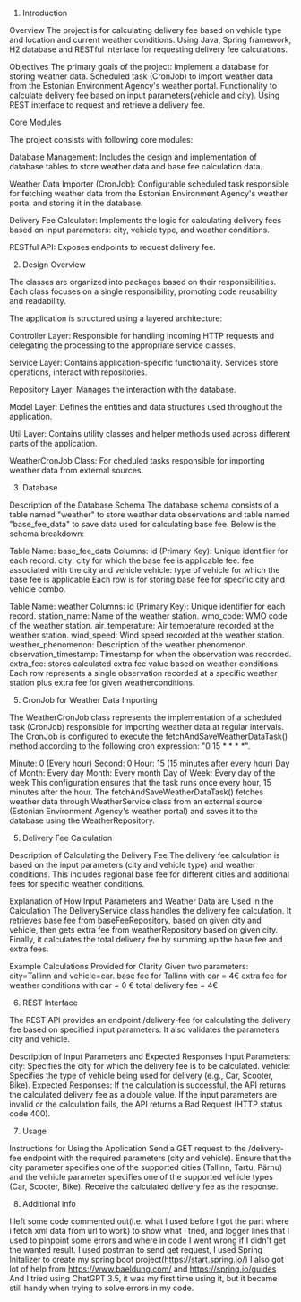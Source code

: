 1. Introduction
   
Overview
The project is for calculating delivery fee based on vehicle type and location and current weather conditions.
Using Java, Spring framework, H2 database and RESTful interface for requesting delivery fee calculations.

Objectives
The primary goals of the project:
Implement a database for storing weather data. 
Scheduled task (CronJob) to import weather data from the Estonian Environment Agency's weather portal.
Functionality to calculate delivery fee based on input parameters(vehicle and city).
Using REST interface to request and retrieve a delivery fee.

Core Modules

The project consists with following core modules:

Database Management: Includes the design and implementation of database tables to store weather data and base fee calculation data.

Weather Data Importer (CronJob): Configurable scheduled task responsible for fetching weather data from
the Estonian Environment Agency's weather portal and storing it in the database.

Delivery Fee Calculator: Implements the logic for calculating delivery fees based on input parameters:
city, vehicle type, and weather conditions.

RESTful API: Exposes endpoints to request delivery fee.

2. Design Overview
   
The classes are organized into packages based on their responsibilities. Each class focuses on a single
responsibility, promoting code reusability and readability.

The application is structured using a layered architecture:   

Controller Layer: Responsible for handling incoming HTTP requests and delegating the processing to the appropriate service classes.

Service Layer: Contains application-specific functionality. Services store operations, interact with repositories.

Repository Layer: Manages the interaction with the database.

Model Layer: Defines the entities and data structures used throughout the application.

Util Layer: Contains utility classes and helper methods used across different parts of the application.

WeatherCronJob Class: For cheduled tasks responsible for importing weather data from external sources.

3. Database
   
Description of the Database Schema
The database schema consists of a table named "weather" to store weather data observations and table named
"base_fee_data" to save data used for calculating base fee. 
Below is the schema breakdown:

Table Name: base_fee_data
Columns:
id (Primary Key): Unique identifier for each record.
city: city for which the base fee is applicable
fee: fee associated with the city and vehicle
vehicle: type of vehicle for which the base fee is applicable
Each row is for storing base fee for specific city and vehicle combo.

Table Name: weather
Columns:
id (Primary Key): Unique identifier for each record.
station_name: Name of the weather station.
wmo_code: WMO code of the weather station.
air_temperature: Air temperature recorded at the weather station.
wind_speed: Wind speed recorded at the weather station.
weather_phenomenon: Description of the weather phenomenon.
observation_timestamp: Timestamp for when the observation was recorded.
extra_fee: stores calculated extra fee value based on weather conditions.
Each row represents a single observation recorded at a specific weather station plus extra fee for given weatherconditions. 

5. CronJob for Weather Data Importing
   
The WeatherCronJob class represents the implementation of a scheduled task (CronJob) responsible
for importing weather data at regular intervals.
The CronJob is configured to execute the fetchAndSaveWeatherDataTask() method according to the
following cron expression: "0 15 * * * *".

Minute: 0 (Every hour)
Second: 0
Hour: 15 (15 minutes after every hour)
Day of Month: Every day
Month: Every month
Day of Week: Every day of the week
This configuration ensures that the task runs once every hour, 15 minutes after the hour.
The fetchAndSaveWeatherDataTask() fetches weather data through WeatherService class from an external source 
(Estonian Environment Agency's weather portal) and saves it to the database using the WeatherRepository.

5. Delivery Fee Calculation
   
Description of Calculating the Delivery Fee
The delivery fee calculation is based on the input parameters (city and vehicle type) and weather conditions.
This includes regional base fee for different cities and additional fees for specific weather conditions.

Explanation of How Input Parameters and Weather Data are Used in the Calculation
The DeliveryService class handles the delivery fee calculation. It retrieves base fee from baseFeeRepository, based on given 
city and vehicle, then gets extra fee from weatherRepository based on given city. 
Finally, it calculates the total delivery fee by summing up the base fee and extra fees.

Example Calculations Provided for Clarity
Given two parameters: city=Tallinn and vehicle=car.
base fee for Tallinn with car = 4€
extra fee for weather conditions with car = 0 €
total delivery fee = 4€

6. REST Interface
   
The REST API provides an endpoint /delivery-fee for calculating the delivery fee based on specified input parameters.
It also validates the parameters city and vehicle. 

Description of Input Parameters and Expected Responses
Input Parameters:
city: Specifies the city for which the delivery fee is to be calculated.
vehicle: Specifies the type of vehicle being used for delivery (e.g., Car, Scooter, Bike).
Expected Responses:
If the calculation is successful, the API returns the calculated delivery fee as a double value.
If the input parameters are invalid or the calculation fails, the API returns a Bad Request (HTTP status code 400).

7. Usage
   
Instructions for Using the Application
Send a GET request to the /delivery-fee endpoint with the required parameters (city and vehicle).
Ensure that the city parameter specifies one of the supported cities (Tallinn, Tartu, Pärnu) and the
vehicle parameter specifies one of the supported vehicle types (Car, Scooter, Bike).
Receive the calculated delivery fee as the response.

8. Additional info
    
I left some code commented out(i.e. what I used before I got the part where i fetch xml data from url to work)
to show what I tried, and logger lines that I used to pinpoint some errors and where in code I 
went wrong if I didn't get the wanted result.
I used postman to send get request, I used Spring Initalizer to create my spring boot project(https://start.spring.io/)
I also got lot of help from https://www.baeldung.com/ and https://spring.io/guides
And I tried using ChatGPT 3.5, it was my first time using it, but it became still handy when trying to solve errors in my code.
